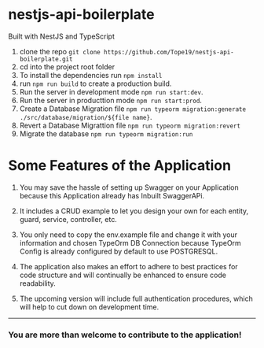 # nestjs-api-boilerplate

Built with NestJS and TypeScript

1. clone the repo `git clone https://github.com/Tope19/nestjs-api-boilerplate.git`
2. cd into the project root folder
3. To install the dependencies run `npm install`
4. run `npm run build` to create a production build.
5. Run the server in development mode `npm run start:dev`.
6. Run the server in producttion mode `npm run start:prod`.
7. Create a Database Migration file `npm run typeorm migration:generate ./src/database/migration/${file name}`.
8. Revert a Database Migrattion file `npm run typeorm migration:revert`
9. Migrate the database `npm run typeorm migration:run`

# Some Features of the Application

1. You may save the hassle of setting up Swagger on your Application because this Application already has Inbuilt SwaggerAPi.

2. It includes a CRUD example to let you design your own for each entity, guard, service, controller, etc.

3. You only need to copy the env.example file and change it with your  information and chosen TypeOrm DB Connection because TypeOrm Config is already configured by default to use POSTGRESQL.

4. The application also makes an effort to adhere to best practices for code structure and will continually be enhanced to ensure code readability.

5. The upcoming version will include full authentication procedures, which will help to cut down on development time.

***
### You are more than welcome to contribute to the application!

